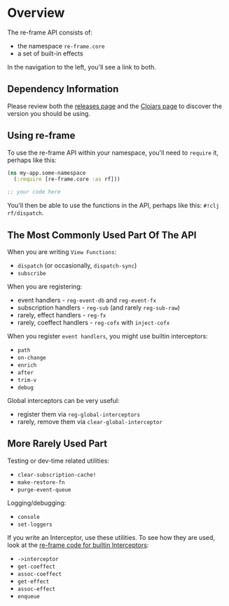 # Overview

The re-frame API consists of: 

  - the namespace `re-frame.core`
  - a set of built-in effects

In the navigation to the left, you'll see a link to both. 

## Dependency Information 

Please review both the [releases page](http://day8.github.io/re-frame/releases/2021) and the [Clojars page](https://clojars.org/re-frame/) to discover the version you should be using. 


## Using re-frame

To use the re-frame API within your namespace, you'll 
need to `require` it, perhaps like this:
```clj
(ns my-app.some-namespace
  (:require [re-frame.core :as rf]))

;; your code here
```

You'll then be able to use the functions in the API, perhaps like this: `#!clj rf/dispatch`.


## The Most Commonly Used Part Of The API

When you are writing `View Functions`: 

  - `dispatch` (or occasionally, `dispatch-sync`)
  - `subscribe`

When you are registering:

  - event handlers - `reg-event-db` and `reg-event-fx`
  - subscription handlers - `reg-sub` (and rarely `reg-sub-raw`)
  - rarely, effect handlers - `reg-fx` 
  - rarely, coeffect handlers - `reg-cofx` with `inject-cofx`

When you register `event handlers`, you might use builtin interceptors: 

  - `path`
  - `on-change`
  - `enrich`
  - `after`
  - `trim-v`
  - `debug`

Global interceptors can be very useful:

  - register them via `reg-global-interceptors` 
  - rarely, remove them via `clear-global-interceptor`

## More Rarely Used Part

Testing or dev-time related utilities:

  - `clear-subscription-cache!`
  - `make-restore-fn`
  - `purge-event-queue`

Logging/debugging:

  - `console`
  - `set-loggers`


If you write an Interceptor, use these utilities. To see how they are used, look 
at the [re-frame code for builtin Interceptors](https://github.com/day8/re-frame/blob/master/src/re_frame/std_interceptors.cljc):

  - `->interceptor`
  - `get-coeffect` 
  - `assoc-coeffect`
  - `get-effect`
  - `assoc-effect`
  - `enqueue`
